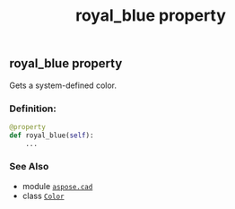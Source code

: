 ﻿---
title: royal_blue property
second_title: Aspose.CAD for Python via .NET API References
description: 
type: docs
weight: 1380
url: /aspose.cad/color/royal_blue/
is_root: false
---

## royal_blue property


Gets a system-defined color.
### Definition:
```python
@property
def royal_blue(self):
    ...
```

### See Also
* module [`aspose.cad`](../../)
* class [`Color`](/cad/python-net/aspose.cad/color)
